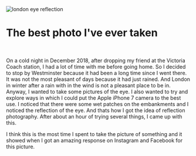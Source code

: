 
<img src='https://firebasestorage.googleapis.com/v0/b/zaxisapp.appspot.com/o/IMG_4054.JPG?alt=media&token=a332b9fb-0d8f-446d-aadb-c2b892345d10' title='london eye reflection' class='post-first-image' />

# The best photo I've ever taken

&nbsp;

On a cold night in December 2018, after dropping my friend at the Victoria Coach station, I had a lot of time with me before going home. So I decided to stop by Westminster because it had been a long time since I went there. It was not the most pleasant of days because it had just rained. And London in winter after a rain with in the wind is not a pleasant place to be in. Anyway, I wanted to take some pictures of the eye. I also wanted to try and explore ways in which I could put the Apple iPhone 7 camera to the best use. I noticed that there were some wet patches on the embankments and I noticed the reflection of the eye. And thats how I got the idea of reflection photography. After about an hour of trying several things, I came up with this.

I think this is the most time I spent to take the picture of something and it showed when I got an amazing response on Instagram and Facebook for this picture.
